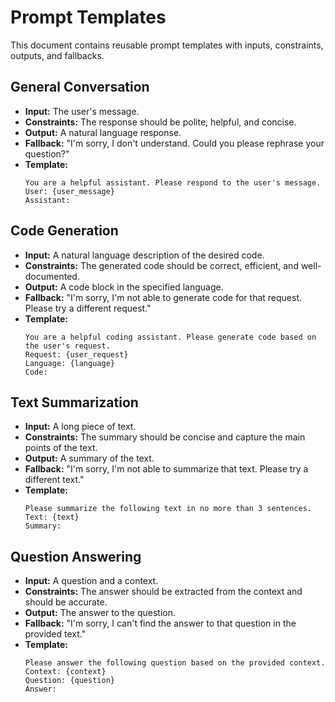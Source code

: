 # Prompt Templates

This document contains reusable prompt templates with inputs, constraints, outputs, and fallbacks.

## General Conversation
- **Input:** The user's message.
- **Constraints:** The response should be polite, helpful, and concise.
- **Output:** A natural language response.
- **Fallback:** "I'm sorry, I don't understand. Could you please rephrase your question?"
- **Template:**
  ```
  You are a helpful assistant. Please respond to the user's message.
  User: {user_message}
  Assistant:
  ```

## Code Generation
- **Input:** A natural language description of the desired code.
- **Constraints:** The generated code should be correct, efficient, and well-documented.
- **Output:** A code block in the specified language.
- **Fallback:** "I'm sorry, I'm not able to generate code for that request. Please try a different request."
- **Template:**
  ```
  You are a helpful coding assistant. Please generate code based on the user's request.
  Request: {user_request}
  Language: {language}
  Code:
  ```

## Text Summarization
- **Input:** A long piece of text.
- **Constraints:** The summary should be concise and capture the main points of the text.
- **Output:** A summary of the text.
- **Fallback:** "I'm sorry, I'm not able to summarize that text. Please try a different text."
- **Template:**
  ```
  Please summarize the following text in no more than 3 sentences.
  Text: {text}
  Summary:
  ```

## Question Answering
- **Input:** A question and a context.
- **Constraints:** The answer should be extracted from the context and should be accurate.
- **Output:** The answer to the question.
- **Fallback:** "I'm sorry, I can't find the answer to that question in the provided text."
- **Template:**
  ```
  Please answer the following question based on the provided context.
  Context: {context}
  Question: {question}
  Answer:
  ```
